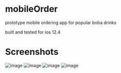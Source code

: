 # mobileOrder
prototype mobile ordering app for popular boba drinks

built and tested for ios 12.4

# Screenshots
![image](https://files.rafferli.com/mobileOrder/placeOrder.png)
![image](https://files.rafferli.com/mobileOrder/drinkSelection.png)
![image](https://files.rafferli.com/mobileOrder/modifierSelection.png)
![image](https://files.rafferli.com/mobileOrder/confirmOrder.png)

